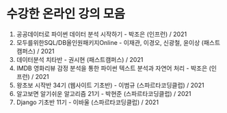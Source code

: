 # 수강한 온라인 강의 모음

1. 공공데이터로 파이썬 데이터 분석 시작하기 - 박조은 (인프런) / 2021
2. 모두를위한SQL/DB올인원패키지Online - 이재관, 이경오, 신광철, 윤이상 (패스트캠퍼스) / 2021
3. 데이터분석 치타반 - 권시현 (패스트캠퍼스) / 2021
4. IMDB 영화리뷰 감정 분석을 통한 파이썬 텍스트 분석과 자연어 처리 - 박조은 (인프런) / 2021
5. 왕초보 시작반 34기 (웹사이트 기초반) - 이범규 (스파르타코딩클럽) / 2021
6. 알고보면 알기쉬운 알고리즘 21기 - 박현준  (스파르타코딩클럽) / 2021
7. Django 기초반 11기 - 이바울   (스파르타코딩클럽) / 2021
